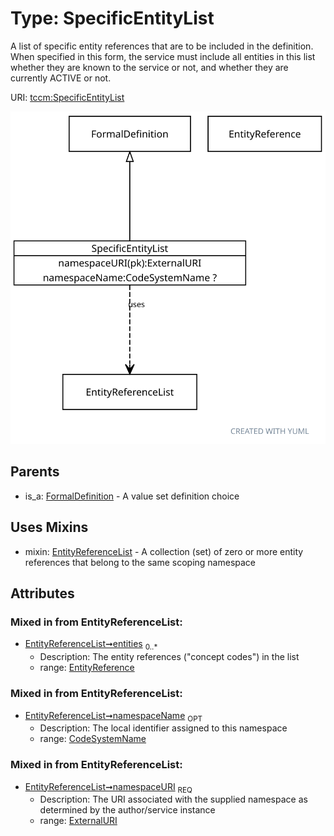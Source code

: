 
# Type: SpecificEntityList


A list of specific entity references that are to be included in the definition. When specified in this form,
the service must include all entities in this list whether they are known to the service or not, and whether
they are currently ACTIVE or not.

URI: [tccm:SpecificEntityList](https://hotecosystem.org/tccm/SpecificEntityList)


![img](images/SpecificEntityList.svg)

## Parents

 *  is_a: [FormalDefinition](FormalDefinition.md) - A value set definition choice

## Uses Mixins

 *  mixin: [EntityReferenceList](EntityReferenceList.md) - A collection (set) of zero or more entity references that belong to the same scoping namespace

## Attributes


### Mixed in from EntityReferenceList:

 * [EntityReferenceList➞entities](EntityReferenceList_entities.md)  <sub>0..*</sub>
    * Description: The entity references ("concept codes") in the list
    * range: [EntityReference](EntityReference.md)

### Mixed in from EntityReferenceList:

 * [EntityReferenceList➞namespaceName](EntityReferenceList_namespaceName.md)  <sub>OPT</sub>
    * Description: The local identifier assigned to this namespace
    * range: [CodeSystemName](types/CodeSystemName.md)

### Mixed in from EntityReferenceList:

 * [EntityReferenceList➞namespaceURI](EntityReferenceList_namespaceURI.md)  <sub>REQ</sub>
    * Description: The URI associated with the supplied namespace as determined by the author/service instance
    * range: [ExternalURI](types/ExternalURI.md)

